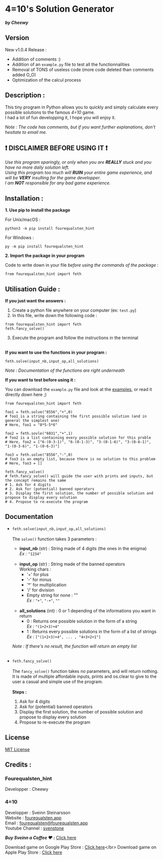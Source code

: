 # 4=10's Solution Generator

***by Cheewy***

## Version

New v1.0.4 Release :
- Addition of comments :)
- Addition of an ```example.py``` file to test all the functionnalities
- Removal of TONS of useless code (more code deleted than comments added O_O)
- Optimization of the calcul process

## Description : 

This tiny program in Python allows you to quickly and simply calculate every possible solutions to the famous *4=10* game.</br>
I had a lot of fun developping it, I hope you will enjoy it.</br>

*Note : The code has comments, but if you want further explanations, don't hesitate to email me.*

## ❗️ DISCLAIMER BEFORE USING IT ❗️

*Use this program sparingly, or only when you are **REALLY** stuck and you have no more daily solution left.*</br>
*Using this program too much will **RUIN** your entire game experience, and will be **VERY** insulting for the game developper.*</br>
*I am **NOT** responsible for any bad game experience.*</br>

## Installation :

**1. Use pip to install the package**

For Unix/macOS :
```
python3 -m pip install fourequalsten_hint
```
For Windows :
```
py -m pip install fourequalsten_hint
```
**2. Import the package in your program</br>**

Code to write down in your file *before using the commands of the package* :</br>
```
from fourequalsten_hint import feth
```

## Utilisation Guide :

**If you just want the answers :**

1. Create a python file anywhere on your computer (ex: ```test.py```)
2. In this file, write down the following code :
```
from fourequalsten_hint import feth
feth.fancy_solve()
```
3. Execute the program and follow the instructions in the terminal</br></br>

**If you want to use the functions in your program :**

```
feth.solve(input_nb,input_op,all_solutions)
```

*Note : Documentation of the functions are right underneath*

**If you want to test before using it :**

You can download the ```example.py``` file and look at the [examples](https://github.com/CheewyOFF/fourequalsten_hint/tree/main/src/fourequalsten_hint/example.py), or read it directly down here ;)

```
from fourequalsten_hint import feth

foo1 = feth.solve("8556","+",0)
# foo1 is a string containing the first possible solution (and in general the simplest one)
# Here, foo1 = "8*5-5*6"

foo2 = feth.sovle("6031","+",1)
# foo2 is a list containing every possible solution for this proble
# Here, foo2 = ["6-(0-3-1)", "6-(0-1-3)", "3-(0-1-6)", "3-(0-6-1)", "1-(0-3-6)", "1-(0-6-3)"]

foo3 = feth.solve("8556","-",0)
# foo3 is an empty list, because there is no solution to this problem
# Here, foo3 = []

feth.fancy_solve()
# feth.fancy_solve() will guide the user with prints and inputs, but the concept remains the same
# 1. Ask for 4 digits
# 2. Ask for (potential) banned operators
# 3. Display the first solution, the number of possible solution and propose to display every solution
# 4. Propose to re-execute the program
```

## Documentation
- ```feth.solve(input_nb,input_op,all_solutions)```</br></br>
  The ```solve()``` function takes 3 parameters :
    - **input_nb** (str) : String made of 4 digits (the ones in the enigma)</br>
      *Ex :* ```"1234"```</br></br>
    - **input_op** (str) : String made of the banned operators</br>
        Working chars :
        - '+' for plus
        - '-' for minus
        - '*' for multiplication
        - '/' for division
        - Empty string for none : ""</br>
      *Ex :* ```"+"```, ```"-+"```, ```""```</br></br>
    - **all_solutions** (int) : 0 or 1 depending of the informations you want in return</br>
        - 0 : Returns one possible solution in the form of a string</br>
          *Ex :* ```"(1+2+3)+4"```</br>
        - 1 : Returns every possible solutions in the form of a list of strings</br>
          *Ex :* ```["(1+2+3)+4", ... , "4+3+2+1"]```
      
  *Note : If there's no result, the function will return an empty list*</br></br>
  
- ```feth.fancy_solve()```</br></br>
  The ```fancy_solve()``` function takes no parameters, and will return nothing.</br>
  It is made of multiple affordable inputs, prints and os.clear to give to the user a casual and simple use of the program.</br></br>
  **Steps :**
    1. Ask for 4 digits
    2. Ask for (potential) banned operators
    3. Display the first solution, the number of possible solution and propose to display every solution
    4. Propose to re-execute the program
  
## License

[MIT License](https://github.com/CheewyOFF/fourequalsten_hint/blob/main/LICENSE)

## Credits :

### Fourequalsten_hint

Developper : Cheewy</br>

### 4=10

Developper : Sveinn Steinarsson</br>
Website : [fourequalsten.app](https://fourequalsten.app)</br>
Email : fourequalsten@fourequalsten.app</br>
Youtube Channel : [svenstone](https://www.youtube.com/user/svenstone)</br>

***Buy Sveinn a Coffee ♥ :*** [Click here](https://www.buymeacoffee.com/steinarsson)

Download game on Google Play Store : [Click here](https://play.google.com/store/apps/details?id=app.fourequalsten.fourequalsten_app&hl=en_US&gl=US")</br>
Download game on Apple Play Store : [Click here](https://apps.apple.com/us/app/4-10/id1609871477)
